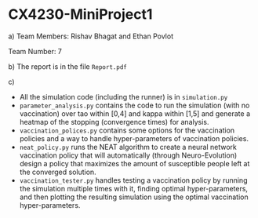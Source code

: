 # CX4230-MiniProject1

a)
Team Members: Rishav Bhagat and Ethan Povlot

Team Number: 7

b) 
The report is in the file `Report.pdf`

c)
* All the simulation code (including the runner) is in `simulation.py`
* `parameter_analysis.py` contains the code to run the simulation (with no vaccination) over tao within [0,4] and kappa within [1,5] and generate a heatmap of the stopping (convergence times) for analysis.
* `vaccination_polices.py` contains some options for the vaccination policies and a way to handle hyper-parameters of vaccination policies.
* `neat_policy.py` runs the NEAT algorithm to create a neural network vaccination policy that will automatically (through Neuro-Evolution) design a policy that maximizes the amount of susceptible people left at the converged solution.
* `vaccination_tester.py` handles testing a vaccination policy by running the simulation multiple times with it, finding optimal hyper-parameters, and then plotting the resulting simulation using the optimal vaccination hyper-parameters.